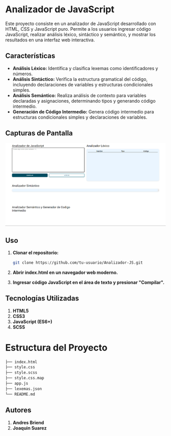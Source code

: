 # Analizador de JavaScript

Este proyecto consiste en un analizador de JavaScript desarrollado con HTML, CSS y JavaScript puro. Permite a los usuarios ingresar código JavaScript, realizar análisis léxico, sintáctico y semántico, y mostrar los resultados en una interfaz web interactiva.

## Características
- **Análisis Léxico:** Identifica y clasifica lexemas como identificadores y números.
- **Análisis Sintáctico:** Verifica la estructura gramatical del código, incluyendo declaraciones de variables y estructuras condicionales simples.
- **Análisis Semántico:** Realiza análisis de contexto para variables declaradas y asignaciones, determinando tipos y generando código intermedio.
- **Generación de Código Intermedio:** Genera código intermedio para estructuras condicionales simples y declaraciones de variables.

## Capturas de Pantalla

![Captura de pantalla del analizador](screenshots/analizador.png)

## Uso

1. **Clonar el repositorio:**
   ```bash
   git clone https://github.com/tu-usuario/Analizador-JS.git
2. **Abrir index.html en un navegador web moderno.**

3. **Ingresar código JavaScript en el área de texto y presionar "Compilar".**

## Tecnologías Utilizadas

1. **HTML5**
2. **CSS3**
3. **JavaScript (ES6+)**
4. **SCSS**

# Estructura del Proyecto
```bash
├── index.html
├── style.css
├── style.scss
├── style.css.map
├── app.js
├── lexemas.json
└── README.md
```

## Autores
1. **Andres Briend**
2. **Joaquin Suarez**